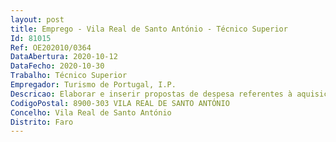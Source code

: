 ```yaml
--- 
layout: post
title: Emprego - Vila Real de Santo António - Técnico Superior
Id: 81015
Ref: OE202010/0364
DataAbertura: 2020-10-12
DataFecho: 2020-10-30
Trabalho: Técnico Superior
Empregador: Turismo de Portugal, I.P.
Descricao: Elaborar e inserir propostas de despesa referentes à aquisição de bens e serviços, assim como, acompanhar todos estes processos (autorização, aquisição e execução) Prestar apoio técnico na gestão administrativa, financeira e orçamental Controlar o circuito de documentação (registo, classificação e expedição) Analisar e implementar oportunidades de melhoria e eficiência, em termos de aprovisionamento Acompanhar a execução de contratos de bens e serviços, nomeadamente, análise de performance e garantia de cumprimento dos mesmos Efetuar a análise técnica e comercial de propostas de despesa e monitorização de fornecedores Proceder à confirmação, classificação dos documentos de despesa e efetuar os registos contabilísticos, respeitando as orientações técnicas e os princípios contabilísticos Proceder ao controlo das contas de terceiros (clientes fornecedores) Assegurar a faturação, cobrança e controlo das vendas de bens e serviços Produzir informação de gestão sobre a execução financeira e orçamental da Escola, analisando o cumprimento   incumprimentos dos objetivos definidos Produzir informação financeira (despesas e receita) referentes a candidaturas ao FSE Organizar, executar e manter atualizado o inventário de imobilizado e o arquivo referente a documentos financeiros, em articulação com os serviços do Turismo de Portugal, IP Promover e apoiar medidas de redução de despesa e controlar as margens de lucros nos serviços de exploração hoteleira Apoiar o processo de seleção de alunos, nomeadamente no processo de candidaturas e matrículas, assim como, prestar todo o apoio em atividades de gestão, organização dos mesmos Elaboração de mapas e gráficos, resultado de tratamento de dados internos, tendo como objetivo a elaboração de diversas estatísticas Procedimentos concursais referentes à contratação de recursos humanos e procedimentos inerente a toda esta área (processamento salarial, avaliação, cadastros, etc) Realização de outras tarefas inerentes ao bom funcionamento das Escolas de Hotelaria e Turismo.
CodigoPostal: 8900-303 VILA REAL DE SANTO ANTÓNIO
Concelho: Vila Real de Santo António
Distrito: Faro
--- 
```

